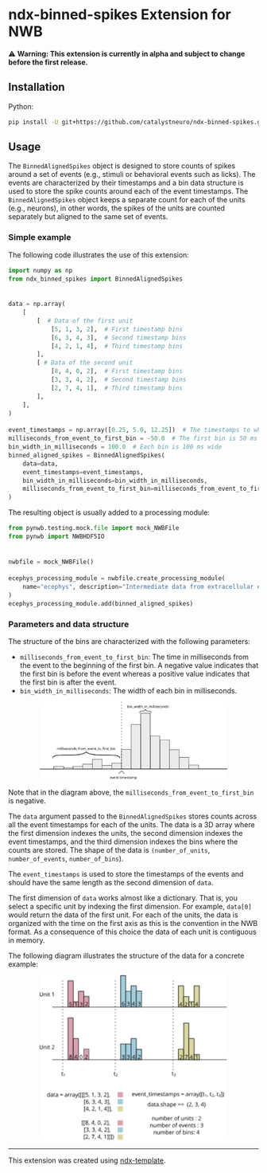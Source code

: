 # ndx-binned-spikes Extension for NWB

⚠️ **Warning: This extension is currently in alpha and subject to change before the first release.**


## Installation
Python:
```bash
pip install -U git+https://github.com/catalystneuro/ndx-binned-spikes.git
```

## Usage

The `BinnedAlignedSpikes` object is designed to store counts of spikes around a set of events (e.g., stimuli or behavioral events such as licks). The events are characterized by their timestamps and a bin data structure is used to store the spike counts around each of the event timestamps. The `BinnedAlignedSpikes` object keeps a separate count for each of the units (e.g., neurons), in other words, the spikes of the units are counted separately but aligned to the same set of events.

### Simple example
The following code illustrates the use of this extension:

```python
import numpy as np
from ndx_binned_spikes import BinnedAlignedSpikes


data = np.array(
    [
        [  # Data of the first unit
            [5, 1, 3, 2],  # First timestamp bins
            [6, 3, 4, 3],  # Second timestamp bins
            [4, 2, 1, 4],  # Third timestamp bins
        ],
        [ # Data of the second unit
            [8, 4, 0, 2],  # First timestamp bins
            [3, 3, 4, 2],  # Second timestamp bins
            [2, 7, 4, 1],  # Third timestamp bins
        ],
    ],
)

event_timestamps = np.array([0.25, 5.0, 12.25])  # The timestamps to which we align the counts
milliseconds_from_event_to_first_bin = -50.0  # The first bin is 50 ms before the event
bin_width_in_milliseconds = 100.0  # Each bin is 100 ms wide
binned_aligned_spikes = BinnedAlignedSpikes(
    data=data,
    event_timestamps=event_timestamps,
    bin_width_in_milliseconds=bin_width_in_milliseconds,
    milliseconds_from_event_to_first_bin=milliseconds_from_event_to_first_bin
)

```

The resulting object is usually added to a processing module:

```python
from pynwb.testing.mock.file import mock_NWBFile
from pynwb import NWBHDF5IO


nwbfile = mock_NWBFile()

ecephys_processing_module = nwbfile.create_processing_module(
    name="ecephys", description="Intermediate data from extracellular electrophysiology recordings, e.g., LFP."
)
ecephys_processing_module.add(binned_aligned_spikes)
```

### Parameters and data structure
The structure of the bins are characterized with the following parameters:
 
* `milliseconds_from_event_to_first_bin`: The time in milliseconds from the event to the beginning of the first bin. A negative value indicates that the first bin is before the event whereas a positive value indicates that the first bin is after the event. 
* `bin_width_in_milliseconds`: The width of each bin in milliseconds.


<div style="text-align: center;">
    <img src="./assets/parameters.svg" alt="Parameter meaning" style="width: 75%; height: auto;">
</div>

Note that in the diagram above, the `milliseconds_from_event_to_first_bin` is negative.



The `data` argument passed to the `BinnedAlignedSpikes` stores counts across all the event timestamps for each of the units. The data is a 3D array where the first dimension indexes the units, the second dimension indexes the event timestamps, and the third dimension indexes the bins where the counts are stored. The shape of the data is  `(number_of_units`, `number_of_events`, `number_of_bins`). 


The `event_timestamps` is used to store the timestamps of the events and should have the same length as the second dimension of `data`.

The first dimension of `data` works almost like a dictionary. That is, you select a specific unit by indexing the first dimension. For example, `data[0]` would return the data of the first unit. For each of the units, the data is organized with the time on the first axis as this is the convention in the NWB format. As a consequence of this choice the data of each unit is contiguous in memory.

The following diagram illustrates the structure of the data for a concrete example:
<div style="text-align: center;">
<img src="./assets/data.svg" alt="Data meaning" style="width: 75%; height: auto;">
</div>




---
This extension was created using [ndx-template](https://github.com/nwb-extensions/ndx-template).
